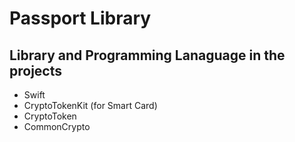# Passport Library

## Library and Programming Lanaguage in the projects 
- Swift
- CryptoTokenKit (for Smart Card)
- CryptoToken
- CommonCrypto
